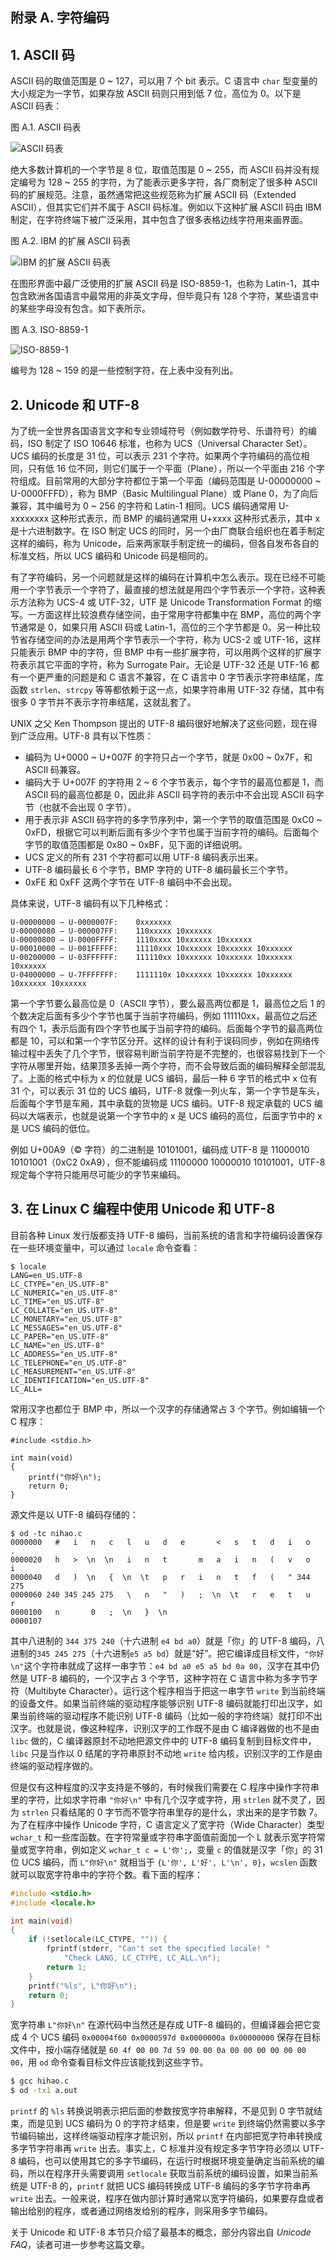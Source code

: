 ## 附录 A. 字符编码

## 1. ASCII 码

ASCII 码的取值范围是 0 ~ 127，可以用 7 个 bit 表示。C 语言中 `char` 型变量的大小规定为一字节，如果存放 ASCII 码则只用到低 7 位，高位为 0。以下是 ASCII 码表：

<p id="ca-1">图 A.1. ASCII 码表</p>

![ASCII 码表](images/app-encoding.ascii.png)

绝大多数计算机的一个字节是 8 位，取值范围是 0 ~ 255，而 ASCII 码并没有规定编号为 128 ~ 255 的字符，为了能表示更多字符，各厂商制定了很多种 ASCII 码的扩展规范。注意，虽然通常把这些规范称为扩展 ASCII 码（Extended ASCII），但其实它们并不属于 ASCII 码标准。例如以下这种扩展 ASCII 码由 IBM 制定，在字符终端下被广泛采用，其中包含了很多表格边线字符用来画界面。

<p id="ca-2">图 A.2. IBM 的扩展 ASCII 码表</p>

![IBM 的扩展 ASCII 码表](images/app-encoding.extascii.png)

在图形界面中最广泛使用的扩展 ASCII 码是 ISO-8859-1，也称为 Latin-1，其中包含欧洲各国语言中最常用的非英文字母，但毕竟只有 128 个字符，某些语言中的某些字母没有包含。如下表所示。

<p id="ca-3">图 A.3. ISO-8859-1</p>

![ISO-8859-1](images/app-encoding.latin1.png)

编号为 128 ~ 159 的是一些控制字符，在上表中没有列出。

## 2. Unicode 和 UTF-8

为了统一全世界各国语言文字和专业领域符号（例如数学符号、乐谱符号）的编码，ISO 制定了 ISO 10646 标准，也称为 UCS（Universal Character Set）。UCS 编码的长度是 31 位，可以表示 231 个字符。如果两个字符编码的高位相同，只有低 16 位不同，则它们属于一个平面（Plane），所以一个平面由 216 个字符组成。目前常用的大部分字符都位于第一个平面（编码范围是 U-00000000 ~ U-0000FFFD），称为 BMP（Basic Multilingual Plane）或 Plane 0，为了向后兼容，其中编号为 0 ~ 256 的字符和 Latin-1 相同。UCS 编码通常用 U-xxxxxxxx 这种形式表示，而 BMP 的编码通常用 U+xxxx 这种形式表示，其中 x 是十六进制数字。在 ISO 制定 UCS 的同时，另一个由厂商联合组织也在着手制定这样的编码，称为 Unicode，后来两家联手制定统一的编码，但各自发布各自的标准文档，所以 UCS 编码和 Unicode 码是相同的。

有了字符编码，另一个问题就是这样的编码在计算机中怎么表示。现在已经不可能用一个字节表示一个字符了，最直接的想法就是用四个字节表示一个字符，这种表示方法称为 UCS-4 或 UTF-32，UTF 是 Unicode Transformation Format 的缩写。一方面这样比较浪费存储空间，由于常用字符都集中在 BMP，高位的两个字节通常是 0，如果只用 ASCII 码或 Latin-1，高位的三个字节都是 0。另一种比较节省存储空间的办法是用两个字节表示一个字符，称为 UCS-2 或 UTF-16，这样只能表示 BMP 中的字符，但 BMP 中有一些扩展字符，可以用两个这样的扩展字符表示其它平面的字符，称为 Surrogate Pair。无论是 UTF-32 还是 UTF-16 都有一个更严重的问题是和 C 语言不兼容，在 C 语言中 0 字节表示字符串结尾，库函数 `strlen`、`strcpy` 等等都依赖于这一点，如果字符串用 UTF-32 存储，其中有很多 0 字节并不表示字符串结尾，这就乱套了。

UNIX 之父 Ken Thompson 提出的 UTF-8 编码很好地解决了这些问题，现在得到广泛应用。UTF-8 具有以下性质：

- 编码为 U+0000 ~ U+007F 的字符只占一个字节，就是 0x00 ~ 0x7F，和 ASCII 码兼容。
- 编码大于 U+007F 的字符用 2 ~ 6 个字节表示，每个字节的最高位都是 1，而 ASCII 码的最高位都是 0，因此非 ASCII 码字符的表示中不会出现 ASCII 码字节（也就不会出现 0 字节）。
- 用于表示非 ASCII 码字符的多字节序列中，第一个字节的取值范围是 0xC0 ~ 0xFD，根据它可以判断后面有多少个字节也属于当前字符的编码。后面每个字节的取值范围都是 0x80 ~ 0xBF，见下面的详细说明。
- UCS 定义的所有 231 个字符都可以用 UTF-8 编码表示出来。
- UTF-8 编码最长 6 个字节，BMP 字符的 UTF-8 编码最长三个字节。
- 0xFE 和 0xFF 这两个字节在 UTF-8 编码中不会出现。

具体来说，UTF-8 编码有以下几种格式：

```
U-00000000 – U-0000007F: 	0xxxxxxx
U-00000080 – U-000007FF: 	110xxxxx 10xxxxxx
U-00000800 – U-0000FFFF: 	1110xxxx 10xxxxxx 10xxxxxx
U-00010000 – U-001FFFFF: 	11110xxx 10xxxxxx 10xxxxxx 10xxxxxx
U-00200000 – U-03FFFFFF: 	111110xx 10xxxxxx 10xxxxxx 10xxxxxx 10xxxxxx
U-04000000 – U-7FFFFFFF: 	1111110x 10xxxxxx 10xxxxxx 10xxxxxx 10xxxxxx 10xxxxxx
```

第一个字节要么最高位是 0（ASCII 字节），要么最高两位都是 1，最高位之后 1 的个数决定后面有多少个字节也属于当前字符编码，例如 111110xx，最高位之后还有四个 1，表示后面有四个字节也属于当前字符的编码。后面每个字节的最高两位都是 10，可以和第一个字节区分开。这样的设计有利于误码同步，例如在网络传输过程中丢失了几个字节，很容易判断当前字符是不完整的，也很容易找到下一个字符从哪里开始，结果顶多丢掉一两个字符，而不会导致后面的编码解释全部混乱了。上面的格式中标为 x 的位就是 UCS 编码，最后一种 6 字节的格式中 x 位有 31 个，可以表示 31 位的 UCS 编码，UTF-8 就像一列火车，第一个字节是车头，后面每个字节是车厢，其中承载的货物是 UCS 编码。UTF-8 规定承载的 UCS 编码以大端表示，也就是说第一个字节中的 x 是 UCS 编码的高位，后面字节中的 x 是 UCS 编码的低位。

例如 U+00A9（© 字符）的二进制是 10101001，编码成 UTF-8 是 11000010 10101001（0xC2 0xA9），但不能编码成 11100000 10000010 10101001，UTF-8 规定每个字符只能用尽可能少的字节来编码。

## 3. 在 Linux C 编程中使用 Unicode 和 UTF-8

目前各种 Linux 发行版都支持 UTF-8 编码，当前系统的语言和字符编码设置保存在一些环境变量中，可以通过 `locale` 命令查看：

```
$ locale
LANG=en_US.UTF-8
LC_CTYPE="en_US.UTF-8"
LC_NUMERIC="en_US.UTF-8"
LC_TIME="en_US.UTF-8"
LC_COLLATE="en_US.UTF-8"
LC_MONETARY="en_US.UTF-8"
LC_MESSAGES="en_US.UTF-8"
LC_PAPER="en_US.UTF-8"
LC_NAME="en_US.UTF-8"
LC_ADDRESS="en_US.UTF-8"
LC_TELEPHONE="en_US.UTF-8"
LC_MEASUREMENT="en_US.UTF-8"
LC_IDENTIFICATION="en_US.UTF-8"
LC_ALL=
```

常用汉字也都位于 BMP 中，所以一个汉字的存储通常占 3 个字节。例如编辑一个 C 程序：

```
#include <stdio.h>

int main(void)
{
	printf("你好\n");
	return 0;
}
```

源文件是以 UTF-8 编码存储的：

```
$ od -tc nihao.c
0000000   #   i   n   c   l   u   d   e       <   s   t   d   i   o   .
0000020   h   >  \n  \n   i   n   t       m   a   i   n   (   v   o   i
0000040   d   )  \n   {  \n  \t   p   r   i   n   t   f   (   " 344 275
0000060 240 345 245 275   \   n   "   )   ;  \n  \t   r   e   t   u   r
0000100   n       0   ;  \n   }  \n
0000107
```

其中八进制的 `344 375 240`（十六进制 `e4 bd a0`）就是「你」的 UTF-8 编码，八进制的`345 245 275`（十六进制`e5 a5 bd`）就是“好”。把它编译成目标文件，`"你好\n"`这个字符串就成了这样一串字节：`e4 bd a0 e5 a5 bd 0a 00`，汉字在其中仍然是 UTF-8 编码的，一个汉字占 3 个字节，这种字符在 C 语言中称为多字节字符（Multibyte Character）。运行这个程序相当于把这一串字节 `write` 到当前终端的设备文件。如果当前终端的驱动程序能够识别 UTF-8 编码就能打印出汉字，如果当前终端的驱动程序不能识别 UTF-8 编码（比如一般的字符终端）就打印不出汉字。也就是说，像这种程序，识别汉字的工作既不是由 C 编译器做的也不是由 `libc` 做的，C 编译器原封不动地把源文件中的 UTF-8 编码复制到目标文件中，`libc` 只是当作以 0 结尾的字符串原封不动地 `write` 给内核，识别汉字的工作是由终端的驱动程序做的。

但是仅有这种程度的汉字支持是不够的，有时候我们需要在 C 程序中操作字符串里的字符，比如求字符串 `"你好\n"` 中有几个汉字或字符，用 `strlen` 就不灵了，因为 `strlen` 只看结尾的 0 字节而不管字符串里存的是什么，求出来的是字节数 7。为了在程序中操作 Unicode 字符，C 语言定义了宽字符（Wide Character）类型 `wchar_t` 和一些库函数。在字符常量或字符串字面值前面加一个 L 就表示宽字符常量或宽字符串，例如定义 `wchar_t c = L'你';`，变量 `c` 的值就是汉字「你」的 31 位 UCS 编码，而 `L"你好\n"` 就相当于 `{L'你', L'好', L'\n', 0}`，`wcslen` 函数就可以取宽字符串中的字符个数。看下面的程序：

```c
#include <stdio.h>
#include <locale.h>

int main(void)
{
	if (!setlocale(LC_CTYPE, "")) {
		fprintf(stderr, "Can't set the specified locale! "
			"Check LANG, LC_CTYPE, LC_ALL.\n");
		return 1;
	}
	printf("%ls", L"你好\n");
	return 0;
}
```

宽字符串 `L"你好\n"` 在源代码中当然还是存成 UTF-8 编码的，但编译器会把它变成 4 个 UCS 编码 `0x00004f60 0x0000597d 0x0000000a 0x00000000` 保存在目标文件中，按小端存储就是 `60 4f 00 00 7d 59 00 00 0a 00 00 00 00 00 00 00`，用 `od` 命令查看目标文件应该能找到这些字节。

```bash
$ gcc hihao.c
$ od -tx1 a.out
```

`printf` 的 `%ls` 转换说明表示把后面的参数按宽字符串解释，不是见到 0 字节就结束，而是见到 UCS 编码为 0 的字符才结束，但是要 `write` 到终端仍然需要以多字节编码输出，这样终端驱动程序才能识别，所以 `printf` 在内部把宽字符串转换成多字节字符串再 `write` 出去。事实上，C 标准并没有规定多字节字符必须以 UTF-8 编码，也可以使用其它的多字节编码，在运行时根据环境变量确定当前系统的编码，所以在程序开头需要调用 `setlocale` 获取当前系统的编码设置，如果当前系统是 UTF-8 的，`printf` 就把 UCS 编码转换成 UTF-8 编码的多字节字符串再 `write` 出去。一般来说，程序在做内部计算时通常以宽字符编码，如果要存盘或者输出给别的程序，或者通过网络发给别的程序，则采用多字节编码。

关于 Unicode 和 UTF-8 本节只介绍了最基本的概念，部分内容出自 _Unicode FAQ_，读者可进一步参考这篇文章。

